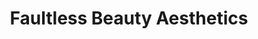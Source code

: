 ---
title: "Faultless Beauty Aesthetics"
url: /greenfield/faultless-beauty-aesthetics/
shop: Kosmetik
---